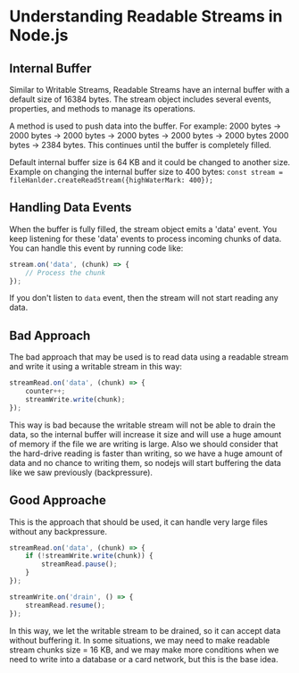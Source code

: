 # Understanding Readable Streams in Node.js

## Internal Buffer

Similar to Writable Streams, Readable Streams have an internal buffer with a default size of 16384 bytes. The stream object includes several events, properties, and methods to manage its operations.

A method is used to push data into the buffer. For example:
2000 bytes -> 2000 bytes -> 2000 bytes -> 2000 bytes -> 2000 bytes -> 2000 bytes 2000 bytes -> 2384 bytes.
This continues until the buffer is completely filled.

Default internal buffer size is 64 KB and it could be changed to another size.
Example on changing the internal buffer size to 400 bytes:
`const stream = fileHanlder.createReadStream({highWaterMark: 400});`

## Handling Data Events

When the buffer is fully filled, the stream object emits a 'data' event.
You keep listening for these 'data' events to process incoming chunks of data.
You can handle this event by running code like:

```javascript
stream.on('data', (chunk) => {
    // Process the chunk
});
```

If you don't listen to `data` event, then the stream will not start reading any data.

## Bad Approach

The bad approach that may be used is to read data using a readable stream and write it using a writable stream in this way:
```javascript
streamRead.on('data', (chunk) => {
    counter++;
    streamWrite.write(chunk);
});
```
This way is bad because the writable stream will not be able to drain the data, so the internal buffer will increase it size and will use a huge amount of memory if the file we are writing is large.
Also we should consider that the hard-drive reading is faster than writing, so we have a huge amount of data and no chance to writing them, so nodejs will start buffering the data like we saw previously (backpressure).

## Good Approache

This is the approach that should be used, it can handle very large files without any backpressure.

```javascript
streamRead.on('data', (chunk) => {
    if (!streamWrite.write(chunk)) {
        streamRead.pause();
    }
});

streamWrite.on('drain', () => {
    streamRead.resume();
});
```

In this way, we let the writable stream to be drained, so it can accept data without buffering it.
In some situations, we may need to make readable stream chunks size = 16 KB, and we may make more conditions when we need to write into a database or a card network, but this is the base idea.